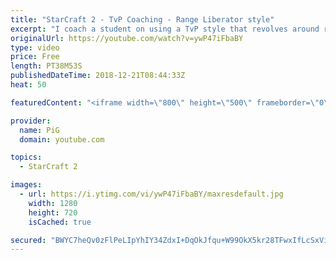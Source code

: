 ```yaml
---
title: "StarCraft 2 - TvP Coaching - Range Liberator style"
excerpt: "I coach a student on using a TvP style that revolves around range liberators -- Watch live at https://www.twitch.tv/x5_pig"
originalUrl: https://youtube.com/watch?v=ywP47iFbaBY
type: video
price: Free
length: PT38M53S
publishedDateTime: 2018-12-21T08:44:33Z
heat: 50

featuredContent: "<iframe width=\"800\" height=\"500\" frameborder=\"0\" src=\"https://www.youtube.com/embed/ywP47iFbaBY\" allow=\"accelerometer; autoplay; encrypted-media; gyroscope; picture-in-picture\" allowfullscreen></iframe>"

provider:
  name: PiG
  domain: youtube.com

topics:
  - StarCraft 2

images:
  - url: https://i.ytimg.com/vi/ywP47iFbaBY/maxresdefault.jpg
    width: 1280
    height: 720
    isCached: true

secured: "BWYC7heQv0zFlPeLIpYhIY34ZdxI+DqOkJfqu+W99OkX5kr28TFwxIfLcSxVijKqmkYhenhYM3cT5Q5D0L12M07/4KSgyO8XwVNpfNUNCvLlhYME2SQJvNethk2ExP5CqFuv4f09I2jzIj9Sybg+MUyJM2v8c8BlJMBhDNLMUkJ8cA7j0qgQYEXYQoezL4LIWM2WaXUTFdzTHm5D2fNcy2HvgHQ76KeEXwDFFmIT5g9jWOZDR7KBR35Z7qtZmF0KiefZds32r9MuVOpBXyGcb8dYBNmCtpL8VWlTv7iI5vhl+8tOeqwpd3xJeWYQSf7E0Z5u+mc/bjmqjy2sMyauzsN/JRZXErU/74BzWz3/YMozyPdbA1Mh26k/uFfWWxFQxhJ7irkQlYJwSSrF8rZSQ3Z/Ub1FH/I9R8LrvqAcqB0=;jyGFKkQk/H+pzCJbyaF+pw=="
---
```


